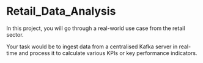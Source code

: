 # Retail_Data_Analysis
In this project, you will go through a real-world use case from the retail sector.

Your task would be to ingest data from a centralised Kafka server in real-time and process it to calculate various KPIs or key performance indicators.
